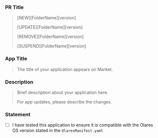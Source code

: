 ### PR Title 
> [NEW][FolderName][version]
> 
> [UPDATE][FolderName][version]
> 
> [REMOVE][FolderName][version]
> 
> [SUSPEND][FolderName][version]

### App Title
> The title of your application appears on Market.

### Description
> Brief description about your application here. 
>
> For app updates, please describe the changes.

### Statement
- [ ] I have tested this application to ensure it is compatible with the Olares OS version stated in the `OlaresManifest.yaml`
